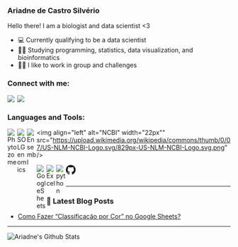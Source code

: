 ### Ariadne de Castro Silvério

Hello there! 
I am a biologist and data scientist <3


- 💻 Currently qualifying to be a data scientist 
- 👩‍💻 Studying programming, statistics, data visualization, and bioinformatics
- 🙋‍♀️ I like to work in group and challenges


### Connect with me:

[<img align="left"  width="22px" src="https://cdn.jsdelivr.net/npm/simple-icons@3.4.0/icons/linkedin.svg" />](https://www.linkedin.com/in/ariadne-cs/)

[<img align="left"  width="22px" src="https://cdn.jsdelivr.net/npm/simple-icons@3.4.0/icons/medium.svg" />](https://ariadnecs.medium.com/)

<br />

### Languages and Tools:

<img align="left" alt="Phytozome" width="22px" src="https://phytozome.jgi.doe.gov/pz/site/images/species/Phytozome/default.png" />

<img align="left" alt="SOLGenomics" width="22px" src="https://encrypted-tbn0.gstatic.com/images?q=tbn:ANd9GcSCdC9gd3PRq0GAlsASQioOUoHX3B5qWCQROBE3W2mqsYJquB1QS71B9LAMuaCedxWDxOo&usqp=CAU" />

<img align="left" alt="Ensembl" width="22px" src="https://avatars.githubusercontent.com/u/5832463?s=200&v=4" />

<img align="left" alt="NCBI" width="22px"" src="https://upload.wikimedia.org/wikipedia/commons/thumb/0/07/US-NLM-NCBI-Logo.svg/829px-US-NLM-NCBI-Logo.svg.png" />

<img align="left" alt="GoogleSheets" width="22px" src="https://www.seekpng.com/png/full/19-198312_google-sheets-google-sheets-png.png" />

<img align="left" alt="Excel" width="22px" src="https://logodownload.org/wp-content/uploads/2020/04/excel-logo-0.png" />

<img align="left" alt="python" width="22px" src="https://cdn3.iconfinder.com/data/icons/logos-and-brands-adobe/512/267_Python-512.png" />

<img align="left" alt="GitHub" width="22px" src="https://raw.githubusercontent.com/github/explore/78df643247d429f6cc873026c0622819ad797942/topics/github/github.png" />


<br />
<br />

---

### 📕 Latest Blog Posts

<!-- BLOG-POST-LIST:START -->
* [Como Fazer “Classificação por Cor” no Google Sheets?](https://ariadnecs.medium.com/como-fazer-classifica%C3%A7%C3%A3o-por-cor-no-google-sheets-fa8a4aee9d6b) 



<!-- BLOG-POST-LIST:END -->

---

<img align="left" alt="Ariadne's Github Stats" src="https://github-readme-stats.vercel.app/api?username=ariadnecs&show_icons=true&hide_border=true" />

[medium]: https://ariadnecs.medium.com/
[linkedin]: https://www.linkedin.com/in/ariadne-cs/
